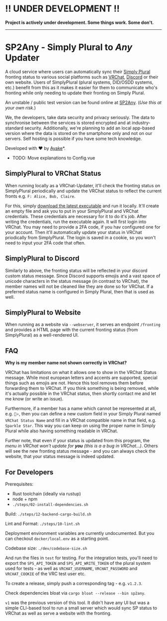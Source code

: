 # !! UNDER DEVELOPMENT !!

**Project is actively under development. Some things work. Some don't.**

----

# SP2Any - Simply Plural to *Any* Updater

A cloud service where users can automatically sync their [Simply Plural](https://apparyllis.com/) fronting status
to various social platforms such as [VRChat](https://hello.vrchat.com/), [Discord](https://discord.com) or their own website. Users of SimplyPlural (plural systems, DID/OSDD systems, etc.) benefit from this as it makes it easier for them to communicate who's fronting while only
needing to update their fronting on Simply Plural.

An unstable / public test version can be found online at [SP2Any](https://public-test.sp2any.ayake.net). (*Use this at your own risk.*)

We, the developers, take data security and privacy seriously. The data to synchronise between the services
is stored encrypted and at industry-standard security. Additionally, we're planning to add an local app-based version
where the data is stored on the smartphone only and not on our servers. Self hosting is possible if you have some tech knowledge.

Developed with ❤️ by [Ayake](https://github.com/GollyTicker)\*.

* TODO: Move explanations to Config.vue

## SimplyPlural to VRChat Status

When running locally as a VRChat-Updater, it'll check the fronting status
on SimplyPlural periodically and update the VRChat status to reflect the current fronts
e.g. `F: Alice, Bob, Claire`.

For this, simply [download the latest executable](https://github.com/GollyTicker/simply-plural-to-any-updater/releases/latest) and run it locally. It'll create an empty file and ask you to put in your SimplyPlural and VRChat credentials.
These credentials are necessary for it to do it's job. After writing the credentials,
run the executable again. It will first login into VRChat. You may need to provide
a 2FA code, if you hav configured one for your account. Then it'll automatically
update your status in VRChat priodically from SimplyPlural. The login is saved in a cookie,
so you won't need to input your 2FA code that often.

## SimplyPlural to Discord

Similarly to above, the fronting status will be reflected in your discord custom status message.
Since Discord supports emojis and a vast space of unicode characters in the status message (in contrast to VRChat),
the member names will not be cleaned like they are done so for VRChat. If a preferred status name is configured in Simply Plural,
then that is used as well.

## SimplyPlural to Website

When running as a website via `--webserver`, it serves an endpoint `/fronting`
and provides a HTML page with the current fronting status (from SimplyPlural)
as a well-rendered UI.

## FAQ

**Why is my member name not shown correctly in VRChat?**

VRChat has limitations on what it allows one to show in the VRChat Status message.
While most european letters and accents are supported, special things such as emojis are not.
Hence this tool removes them before forwarding them to VRChat. If you think something is being removed,
while it's actually possible in the VRChat status, then shortly contact me and let me know (or write an issue).

Furthermore, if a member has a name which cannot be represented at all, e.g. `💖⭐`, then you can define a new
custom field in your Simply Plural named `VRChat Status Name` and fill in a VRChat compatible name in that field,
e.g. `Sparkle Star`. This way you can keep on using the proper name in Simply Plural while also having
something readable in VRChat.

Further note, that even if your status is updated from this program, the _menu in VRChat won't update for **you** (this is a a bug in VRChat...)_.
Others will see the new fronting status message - and you can always check the website, that your status message is indeed updated.

## For Developers

Prerequisites:
* Rust toolchain (ideally via rustup)
* node + npm
* `./steps/02-install-dependencies.sh`

Build: `./steps/12-backend-cargo-build.sh`

Lint and Format: `./steps/10-lint.sh`

Deployment environment variables are currently undocumented. But you can checkout `docker/local.env` as a starting point.

Codebase size: `./dev/codebase-size.sh`

And run the files in `test` for testing. For the integration tests,
you'll need to export the `SPS_API_TOKEN` and `SPS_API_WRITE_TOKEN` of the plural system used for tests - 
as well as `VRCHAT_USERNAME`, `VRCHAT_PASSWORD` and `VRCHAT_COOKIE` of the VRC test user etc.

To create a release, simply push a corresponding tag - e.g. `v1.2.3`.

Check dependencies bloat via `cargo bloat --release --bin sp2any`.

`v1` was the previous version of this tool. It didn't have any UI but was a simple CLI-based tool to run a small server which would sync SP status to VRChat as well as serve a website with the fronting.

